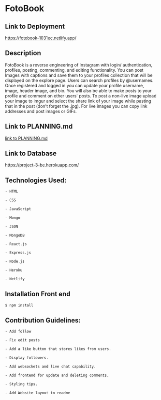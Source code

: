 # FotoBook

## Link to Deployment

https://fotobook-1031ec.netlify.app/

## Description

FotoBook is a reverse engineering of Instagram with login/ authentication, profiles, posting, commenting, and editing functionality. You can post Images with captions and save them to your profiles collection that will be displayed on the explore page. Users can search profiles by @usernames. Once registered and logged in you can update your profile username, image, header image, and bio. You will also be able to make posts to your profile and comment on other users' posts. To post a non-live image upload your image to imgur and select the share link of your image while pasting that in the post (don't forget the .jpg). For live images you can copy link addresses and post images or GIFs.

## Link to PLANNING.md

[link to PLANNING.md](planning.md)


## Link to Database

https://project-3-be.herokuapp.com/


## Technologies Used:

```bash
- HTML

- CSS

- JavaScript

- Mongo

- JSON

- MongoDB

- React.js

- Express.js

- Node.js

- Heroku 

- Netlify
```


## Installation Front end

```bash
$ npm install
```


## Contribution Guidelines:

```bash
- Add follow 

- Fix edit posts

- Add a like button that stores likes from users.

- Display followers.

- Add websockets and live chat capability.

- Add frontend for update and deleting comments.

- Styling tips.

- Add Website layout to readme
```

